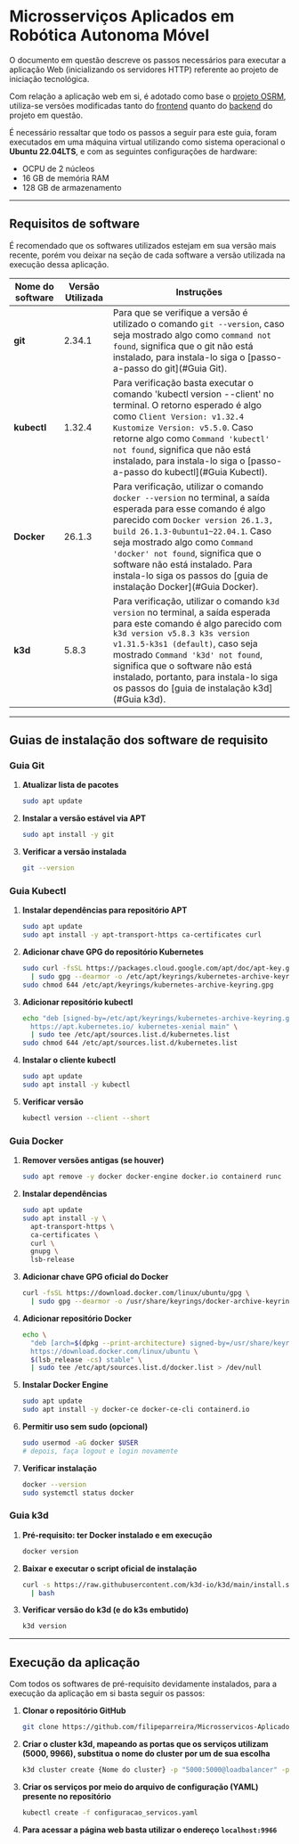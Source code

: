 # Microsserviços Aplicados em Robótica Autonoma Móvel

O documento em questão descreve os passos necessários para executar a aplicação Web (inicializando os servidores HTTP) referente ao projeto de iniciação tecnológica. 

Com relação a aplicação web em si, é adotado como base o [projeto OSRM](https://project-osrm.org/), utiliza-se versões modificadas tanto do [frontend](https://github.com/Project-OSRM/osrm-frontend) quanto do [backend](https://github.com/Project-OSRM/osrm-backend) do projeto em questão.

É necessário ressaltar que todo os passos a seguir para este guia, foram executados em uma máquina virtual utilizando como sistema operacional o **Ubuntu 22.04LTS**, e com as seguintes configurações de hardware: 

  * OCPU de 2 núcleos 
  * 16 GB de memória RAM 
  * 128 GB de armazenamento
****
## Requisitos de software
É recomendado que os softwares utilizados estejam em sua versão mais recente, porém vou deixar na seção de cada software a versão utilizada na execução dessa aplicação.

|  Nome do software| Versão Utilizada| Instruções                                                                                                                                                                           |
|------------------|-----------------|--------------------------------------------------------------------------------------------------------------------------------------------------------------------------------------|
|       **git** |      2.34.1     |Para que se verifique a versão é utilizado o comando `git --version`, caso seja mostrado algo como `command not found`, significa que o git não está instalado, para instala-lo siga o [passo-a-passo do git](#Guia Git).|
|   **kubectl** |    1.32.4       |Para verificação basta executar o comando  'kubectl version --client' no terminal. O retorno esperado é  algo como `Client Version: v1.32.4 Kustomize Version: v5.5.0`. Caso retorne algo como `Command 'kubectl' not found`, significa que não está instalado, para instala-lo siga o [passo-a-passo do kubectl](#Guia Kubectl).                         |
|     **Docker**|   26.1.3        |Para verificação, utilizar o comando `docker --version` no terminal, a saída esperada para esse comando é algo parecido com `Docker version 26.1.3, build 26.1.3-0ubuntu1~22.04.1`. Caso seja mostrado algo como `Command 'docker' not found`, significa que o software não está instalado. Para instala-lo siga os passos do [guia de instalação Docker](#Guia Docker).|
|      **k3d**|   5.8.3         |Para verificação, utilizar o comando `k3d version` no terminal, a saída esperada para este comando é  algo parecido com `k3d version v5.8.3 k3s version v1.31.5-k3s1 (default)`, caso seja mostrado `Command 'k3d' not found`, significa que o software não está instalado, portanto, para instala-lo siga os passos do [guia de instalação k3d](#Guia k3d).|



****
## Guias de instalação dos software de requisito

### Guia Git

1. **Atualizar lista de pacotes**  
   ```bash
   sudo apt update
   ```

2. **Instalar a versão estável via APT**  
   ```bash
   sudo apt install -y git
   ```
3. **Verificar a versão instalada**  
   ```bash
   git --version
   ```  
### Guia Kubectl

1. **Instalar dependências para repositório APT**  
   ```bash
   sudo apt update
   sudo apt install -y apt-transport-https ca-certificates curl
   ```

2. **Adicionar chave GPG do repositório Kubernetes**  
   ```bash
   sudo curl -fsSL https://packages.cloud.google.com/apt/doc/apt-key.gpg \
     | sudo gpg --dearmor -o /etc/apt/keyrings/kubernetes-archive-keyring.gpg
   sudo chmod 644 /etc/apt/keyrings/kubernetes-archive-keyring.gpg
   ```

3. **Adicionar repositório kubectl**  
   ```bash
   echo "deb [signed-by=/etc/apt/keyrings/kubernetes-archive-keyring.gpg] \
     https://apt.kubernetes.io/ kubernetes-xenial main" \
     | sudo tee /etc/apt/sources.list.d/kubernetes.list
   sudo chmod 644 /etc/apt/sources.list.d/kubernetes.list
   ```

4. **Instalar o cliente kubectl**  
   ```bash
   sudo apt update
   sudo apt install -y kubectl
   ```

5. **Verificar versão**  
   ```bash
   kubectl version --client --short
   ```  

### Guia Docker

1. **Remover versões antigas (se houver)**  
   ```bash
   sudo apt remove -y docker docker-engine docker.io containerd runc
   ```

2. **Instalar dependências**  
   ```bash
   sudo apt update
   sudo apt install -y \
     apt-transport-https \
     ca-certificates \
     curl \
     gnupg \
     lsb-release
   ```

3. **Adicionar chave GPG oficial do Docker**  
   ```bash
   curl -fsSL https://download.docker.com/linux/ubuntu/gpg \
     | sudo gpg --dearmor -o /usr/share/keyrings/docker-archive-keyring.gpg
   ```

4. **Adicionar repositório Docker**  
   ```bash
   echo \
     "deb [arch=$(dpkg --print-architecture) signed-by=/usr/share/keyrings/docker-archive-keyring.gpg] \
     https://download.docker.com/linux/ubuntu \
     $(lsb_release -cs) stable" \
     | sudo tee /etc/apt/sources.list.d/docker.list > /dev/null
   ```

5. **Instalar Docker Engine**  
   ```bash
   sudo apt update
   sudo apt install -y docker-ce docker-ce-cli containerd.io
   ```

6. **Permitir uso sem sudo (opcional)**  
   ```bash
   sudo usermod -aG docker $USER
   # depois, faça logout e login novamente
   ```

7. **Verificar instalação**  
   ```bash
   docker --version
   sudo systemctl status docker
   ```

### Guia k3d

1. **Pré-requisito: ter Docker instalado e em execução**  
   ```bash
   docker version
   ```

2. **Baixar e executar o script oficial de instalação**  
   ```bash
   curl -s https://raw.githubusercontent.com/k3d-io/k3d/main/install.sh \
     | bash
   ```

3. **Verificar versão do k3d (e do k3s embutido)**  
   ```bash
   k3d version
   ```  
---
## Execução da aplicação
Com todos os softwares de pré-requisito devidamente instalados, para a execução da aplicação em si basta seguir os passos:

1. **Clonar o repositório GitHub**  
   ```bash
   git clone https://github.com/filipeparreira/Microsservicos-Aplicado-em-Robotica-Autonoma-Movel
   ```  

2. **Criar o cluster k3d, mapeando as portas que os serviços utilizam (5000, 9966), substitua o nome do cluster por um de sua escolha**  
   ```bash
   k3d cluster create {Nome do cluster} -p "5000:5000@loadbalancer" -p "9966:9966@loadbalancer"
   ```  

3. **Criar os serviços por meio do arquivo de configuração (YAML) presente no repositório**  
   ```bash
   kubectl create -f configuracao_servicos.yaml
   ```  

4. **Para acessar a página web basta utilizar o endereço `localhost:9966`**  










